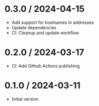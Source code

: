 # 0.3.0 / 2024-04-15

  * Add support for hostnames in addresses
  * Update dependencies
  * CI: Cleanup and update workflow

# 0.2.0 / 2024-03-17

  * CI: Add Github Actions publishing

# 0.1.0 / 2024-03-11

  * Initial version
